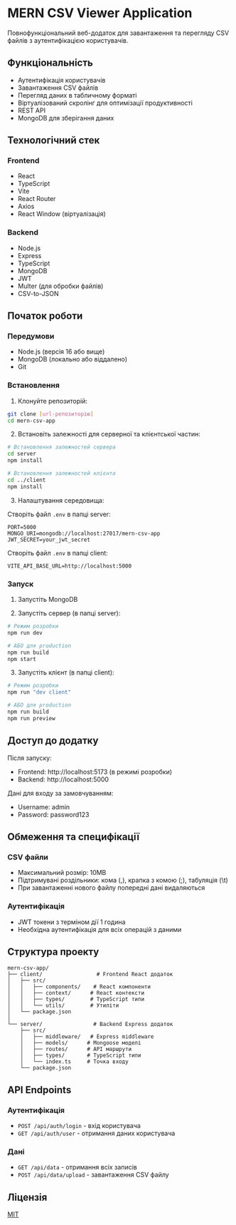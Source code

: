 # MERN CSV Viewer Application

Повнофункціональний веб-додаток для завантаження та перегляду CSV файлів з аутентифікацією користувачів.

## Функціональність

- Аутентифікація користувачів
- Завантаження CSV файлів
- Перегляд даних в табличному форматі
- Віртуалізований скролінг для оптимізації продуктивності
- REST API
- MongoDB для зберігання даних

## Технологічний стек

### Frontend
- React
- TypeScript
- Vite
- React Router
- Axios
- React Window (віртуалізація)

### Backend
- Node.js
- Express
- TypeScript
- MongoDB
- JWT
- Multer (для обробки файлів)
- CSV-to-JSON

## Початок роботи

### Передумови

- Node.js (версія 16 або вище)
- MongoDB (локально або віддалено)
- Git

### Встановлення

1. Клонуйте репозиторій:
```bash
git clone [url-репозиторію]
cd mern-csv-app
```

2. Встановіть залежності для серверної та клієнтської частин:
```bash
# Встановлення залежностей сервера
cd server
npm install

# Встановлення залежностей клієнта
cd ../client
npm install
```

3. Налаштування середовища:

Створіть файл `.env` в папці server:
```
PORT=5000
MONGO_URI=mongodb://localhost:27017/mern-csv-app
JWT_SECRET=your_jwt_secret
```

Створіть файл `.env` в папці client:
```
VITE_API_BASE_URL=http://localhost:5000
```

### Запуск

1. Запустіть MongoDB

2. Запустіть сервер (в папці server):
```bash
# Режим розробки
npm run dev

# АБО для production
npm run build
npm start
```

3. Запустіть клієнт (в папці client):
```bash
# Режим розробки
npm run "dev client"

# АБО для production
npm run build
npm run preview
```

## Доступ до додатку

Після запуску:
- Frontend: http://localhost:5173 (в режимі розробки)
- Backend: http://localhost:5000

Дані для входу за замовчуванням:
- Username: admin
- Password: password123

## Обмеження та специфікації

### CSV файли
- Максимальний розмір: 10MB
- Підтримувані роздільники: кома (,), крапка з комою (;), табуляція (\t)
- При завантаженні нового файлу попередні дані видаляються

### Аутентифікація
- JWT токени з терміном дії 1 година
- Необхідна аутентифікація для всіх операцій з даними

## Структура проекту

```
mern-csv-app/
├── client/                 # Frontend React додаток
│   ├── src/
│   │   ├── components/    # React компоненти
│   │   ├── context/      # React контексти
│   │   ├── types/        # TypeScript типи
│   │   └── utils/        # Утиліти
│   └── package.json
│
└── server/                # Backend Express додаток
    ├── src/
    │   ├── middleware/   # Express middleware
    │   ├── models/      # Mongoose моделі
    │   ├── routes/      # API маршрути
    │   ├── types/       # TypeScript типи
    │   └── index.ts     # Точка входу
    └── package.json
```

## API Endpoints

### Аутентифікація
- `POST /api/auth/login` - вхід користувача
- `GET /api/auth/user` - отримання даних користувача

### Дані
- `GET /api/data` - отримання всіх записів
- `POST /api/data/upload` - завантаження CSV файлу

## Ліцензія

[MIT](LICENSE)

